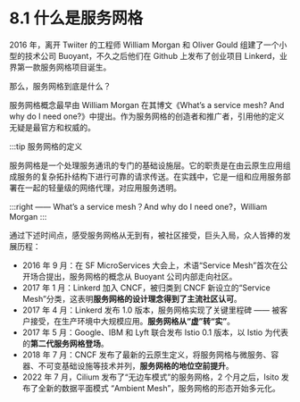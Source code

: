 # 8.1 什么是服务网格

2016 年，离开 Twiiter 的工程师 William Morgan 和 Oliver Gould 组建了一个小型的技术公司 Buoyant，不久之后他们在 Github 上发布了创业项目 Linkerd，业界第一款服务网格项目诞生。

那么，服务网格到底是什么？

服务网格概念最早由 William Morgan 在其博文《What’s a service mesh? And why do I need one?》中提出。作为服务网格的创造者和推广者，引用他的定义无疑是最官方和权威的。

:::tip 服务网格的定义

服务网格是一个处理服务通讯的专门的基础设施层。它的职责是在由云原生应用组成服务的复杂拓扑结构下进行可靠的请求传送。在实践中，它是一组和应用服务部署在一起的轻量级的网络代理，对应用服务透明。

:::right
 —— What’s a service mesh？And why do I need one?，William Morgan
:::

通过下述时间点，感受服务网格从无到有，被社区接受，巨头入局，众人皆捧的发展历程：

- 2016 年 9 月：在 SF MicroServices 大会上，术语“Service Mesh”首次在公开场合提出，服务网格的概念从 Buoyant 公司内部走向社区。
- 2017 年 1 月：Linkerd 加入 CNCF，被归类到 CNCF 新设立的“Service Mesh”分类，这表明**服务网格的设计理念得到了主流社区认可**。
- 2017 年 4 月：Linkerd 发布 1.0 版本，服务网格实现了关键里程碑 —— 被客户接受，在生产环境中大规模应用。**服务网格从“虚”转“实”**。
- 2017 年 5 月：Google、IBM 和 Lyft 联合发布 Istio 0.1 版本，以 Istio 为代表的**第二代服务网格登场**。
- 2018 年 7 月：CNCF 发布了最新的云原生定义，将服务网格与微服务、容器、不可变基础设施等技术并列，**服务网格的地位空前提升**。
- 2022 年 7 月，Cilium 发布了“无边车模式”的服务网格，2 个月之后，Isito 发布了全新的数据平面模式 “Ambient Mesh”，服务网格的形态开始多元化。